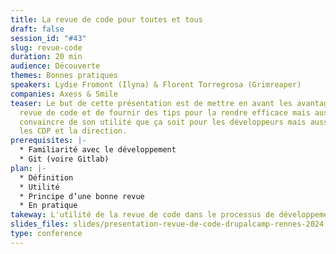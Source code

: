 ```yaml
---
title: La revue de code pour toutes et tous
draft: false
session_id: "#43"
slug: revue-code
duration: 20 min
audience: Découverte
themes: Bonnes pratiques
speakers: Lydie Fromont (Ilyna) & Florent Torregrosa (Grimreaper)
companies: Axess & Smile
teaser: Le but de cette présentation est de mettre en avant les avantages de la
  revue de code et de fournir des tips pour la rendre efficace mais aussi
  convaincre de son utilité que ça soit pour les développeurs mais aussi pour
  les CDP et la direction.
prerequisites: |-
  * Familiarité avec le développement
  * Git (voire Gitlab)
plan: |-
  * Définition
  * Utilité
  * Principe d’une bonne revue
  * En pratique
takeway: L'utilité de la revue de code dans le processus de développement.
slides_files: slides/presentation-revue-de-code-drupalcamp-rennes-2024.pptx
type: conference
---
```


